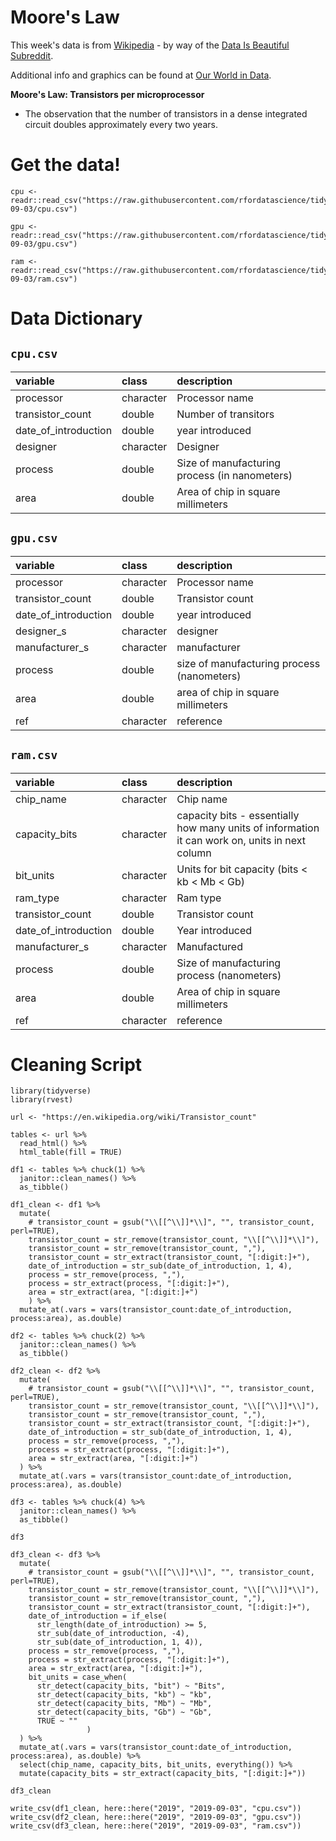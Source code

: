 # Moore's Law

This week's data is from [Wikipedia](https://en.wikipedia.org/wiki/Transistor_count) - by way of the [Data Is Beautiful Subreddit](https://www.reddit.com/r/dataisbeautiful/comments/cynql1/moores_law_graphed_vs_real_cpus_gpus_1965_2019_oc/).

Additional info and graphics can be found at [Our World in Data](https://ourworldindata.org/technological-progress).

**Moore's Law: Transistors per microprocessor**

* The observation that the number of transistors in a dense integrated circuit doubles approximately every two years.


# Get the data!

```
cpu <- readr::read_csv("https://raw.githubusercontent.com/rfordatascience/tidytuesday/master/data/2019/2019-09-03/cpu.csv")

gpu <- readr::read_csv("https://raw.githubusercontent.com/rfordatascience/tidytuesday/master/data/2019/2019-09-03/gpu.csv")

ram <- readr::read_csv("https://raw.githubusercontent.com/rfordatascience/tidytuesday/master/data/2019/2019-09-03/ram.csv")

```

# Data Dictionary

## `cpu.csv`

|variable             |class     |description |
|:--------------------|:---------|:-----------|
|processor            |character | Processor name |
|transistor_count     |double    | Number of transitors |
|date_of_introduction |double    | year introduced |
|designer             |character | Designer |
|process              |double    | Size of manufacturing process (in nanometers)|
|area                 |double    | Area of chip in square millimeters |

## `gpu.csv`

|variable             |class     |description |
|:--------------------|:---------|:-----------|
|processor            |character |Processor name |
|transistor_count     |double    | Transistor count|
|date_of_introduction |double    | year introduced|
|designer_s           |character | designer |
|manufacturer_s       |character | manufacturer |
|process              |double    | size of manufacturing process (nanometers)|
|area                 |double    | area of chip in square millimeters |
|ref                  |character | reference |

## `ram.csv`

|variable             |class     |description |
|:--------------------|:---------|:-----------|
|chip_name            |character | Chip name |
|capacity_bits        |character | capacity bits - essentially how many units of information it can work on, units in next column |
|bit_units            |character | Units for bit capacity (bits < kb < Mb < Gb)|
|ram_type             |character | Ram type |
|transistor_count     |double    | Transistor count |
|date_of_introduction |double    | Year introduced|
|manufacturer_s       |character | Manufactured |
|process              |double    | Size of manufacturing process (nanometers) |
|area                 |double    | Area of chip in square millimeters |
|ref                  |character | reference |


# Cleaning Script

```
library(tidyverse)
library(rvest)

url <- "https://en.wikipedia.org/wiki/Transistor_count"

tables <- url %>% 
  read_html() %>% 
  html_table(fill = TRUE)

df1 <- tables %>% chuck(1) %>% 
  janitor::clean_names() %>% 
  as_tibble()

df1_clean <- df1 %>% 
  mutate(
    # transistor_count = gsub("\\[[^\\]]*\\]", "", transistor_count, perl=TRUE),
    transistor_count = str_remove(transistor_count, "\\[[^\\]]*\\]"),
    transistor_count = str_remove(transistor_count, ","),
    transistor_count = str_extract(transistor_count, "[:digit:]+"),
    date_of_introduction = str_sub(date_of_introduction, 1, 4),
    process = str_remove(process, ","),
    process = str_extract(process, "[:digit:]+"),
    area = str_extract(area, "[:digit:]+")
    ) %>% 
  mutate_at(.vars = vars(transistor_count:date_of_introduction, process:area), as.double)

df2 <- tables %>% chuck(2) %>% 
  janitor::clean_names() %>% 
  as_tibble()

df2_clean <- df2 %>% 
  mutate(
    # transistor_count = gsub("\\[[^\\]]*\\]", "", transistor_count, perl=TRUE),
    transistor_count = str_remove(transistor_count, "\\[[^\\]]*\\]"),
    transistor_count = str_remove(transistor_count, ","),
    transistor_count = str_extract(transistor_count, "[:digit:]+"),
    date_of_introduction = str_sub(date_of_introduction, 1, 4),
    process = str_remove(process, ","),
    process = str_extract(process, "[:digit:]+"),
    area = str_extract(area, "[:digit:]+")
  ) %>% 
  mutate_at(.vars = vars(transistor_count:date_of_introduction, process:area), as.double)

df3 <- tables %>% chuck(4) %>% 
  janitor::clean_names() %>% 
  as_tibble()

df3

df3_clean <- df3 %>% 
  mutate(
    # transistor_count = gsub("\\[[^\\]]*\\]", "", transistor_count, perl=TRUE),
    transistor_count = str_remove(transistor_count, "\\[[^\\]]*\\]"),
    transistor_count = str_remove(transistor_count, ","),
    transistor_count = str_extract(transistor_count, "[:digit:]+"),
    date_of_introduction = if_else(
      str_length(date_of_introduction) >= 5,
      str_sub(date_of_introduction, -4),
      str_sub(date_of_introduction, 1, 4)),
    process = str_remove(process, ","),
    process = str_extract(process, "[:digit:]+"),
    area = str_extract(area, "[:digit:]+"),
    bit_units = case_when(
      str_detect(capacity_bits, "bit") ~ "Bits",
      str_detect(capacity_bits, "kb") ~ "kb",
      str_detect(capacity_bits, "Mb") ~ "Mb",
      str_detect(capacity_bits, "Gb") ~ "Gb",
      TRUE ~ ""
                 )
  ) %>% 
  mutate_at(.vars = vars(transistor_count:date_of_introduction, process:area), as.double) %>% 
  select(chip_name, capacity_bits, bit_units, everything()) %>% 
  mutate(capacity_bits = str_extract(capacity_bits, "[:digit:]+"))

df3_clean

write_csv(df1_clean, here::here("2019", "2019-09-03", "cpu.csv"))
write_csv(df2_clean, here::here("2019", "2019-09-03", "gpu.csv"))
write_csv(df3_clean, here::here("2019", "2019-09-03", "ram.csv"))

```